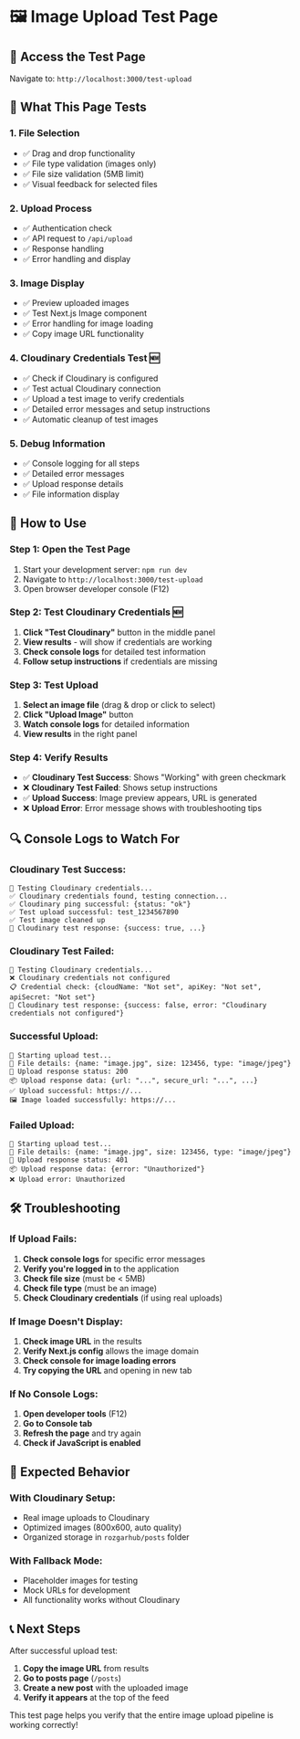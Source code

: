# 🖼️ Image Upload Test Page

## 📍 **Access the Test Page**

Navigate to: `http://localhost:3000/test-upload`

## 🧪 **What This Page Tests**

### **1. File Selection**
- ✅ Drag and drop functionality
- ✅ File type validation (images only)
- ✅ File size validation (5MB limit)
- ✅ Visual feedback for selected files

### **2. Upload Process**
- ✅ Authentication check
- ✅ API request to `/api/upload`
- ✅ Response handling
- ✅ Error handling and display

### **3. Image Display**
- ✅ Preview uploaded images
- ✅ Test Next.js Image component
- ✅ Error handling for image loading
- ✅ Copy image URL functionality

### **4. Cloudinary Credentials Test** 🆕
- ✅ Check if Cloudinary is configured
- ✅ Test actual Cloudinary connection
- ✅ Upload a test image to verify credentials
- ✅ Detailed error messages and setup instructions
- ✅ Automatic cleanup of test images

### **5. Debug Information**
- ✅ Console logging for all steps
- ✅ Detailed error messages
- ✅ Upload response details
- ✅ File information display

## 🎯 **How to Use**

### **Step 1: Open the Test Page**
1. Start your development server: `npm run dev`
2. Navigate to `http://localhost:3000/test-upload`
3. Open browser developer console (F12)

### **Step 2: Test Cloudinary Credentials** 🆕
1. **Click "Test Cloudinary"** button in the middle panel
2. **View results** - will show if credentials are working
3. **Check console logs** for detailed test information
4. **Follow setup instructions** if credentials are missing

### **Step 3: Test Upload**
1. **Select an image file** (drag & drop or click to select)
2. **Click "Upload Image"** button
3. **Watch console logs** for detailed information
4. **View results** in the right panel

### **Step 4: Verify Results**
- ✅ **Cloudinary Test Success**: Shows "Working" with green checkmark
- ❌ **Cloudinary Test Failed**: Shows setup instructions
- ✅ **Upload Success**: Image preview appears, URL is generated
- ❌ **Upload Error**: Error message shows with troubleshooting tips

## 🔍 **Console Logs to Watch For**

### **Cloudinary Test Success:**
```
🔧 Testing Cloudinary credentials...
✅ Cloudinary credentials found, testing connection...
✅ Cloudinary ping successful: {status: "ok"}
✅ Test upload successful: test_1234567890
✅ Test image cleaned up
🧪 Cloudinary test response: {success: true, ...}
```

### **Cloudinary Test Failed:**
```
🔧 Testing Cloudinary credentials...
❌ Cloudinary credentials not configured
📋 Credential check: {cloudName: "Not set", apiKey: "Not set", apiSecret: "Not set"}
🧪 Cloudinary test response: {success: false, error: "Cloudinary credentials not configured"}
```

### **Successful Upload:**
```
🚀 Starting upload test...
📁 File details: {name: "image.jpg", size: 123456, type: "image/jpeg"}
📡 Upload response status: 200
📦 Upload response data: {url: "...", secure_url: "...", ...}
✅ Upload successful: https://...
🖼️ Image loaded successfully: https://...
```

### **Failed Upload:**
```
🚀 Starting upload test...
📁 File details: {name: "image.jpg", size: 123456, type: "image/jpeg"}
📡 Upload response status: 401
📦 Upload response data: {error: "Unauthorized"}
❌ Upload error: Unauthorized
```

## 🛠️ **Troubleshooting**

### **If Upload Fails:**
1. **Check console logs** for specific error messages
2. **Verify you're logged in** to the application
3. **Check file size** (must be < 5MB)
4. **Check file type** (must be an image)
5. **Check Cloudinary credentials** (if using real uploads)

### **If Image Doesn't Display:**
1. **Check image URL** in the results
2. **Verify Next.js config** allows the image domain
3. **Check console for image loading errors**
4. **Try copying the URL** and opening in new tab

### **If No Console Logs:**
1. **Open developer tools** (F12)
2. **Go to Console tab**
3. **Refresh the page** and try again
4. **Check if JavaScript is enabled**

## 🎉 **Expected Behavior**

### **With Cloudinary Setup:**
- Real image uploads to Cloudinary
- Optimized images (800x600, auto quality)
- Organized storage in `rozgarhub/posts` folder

### **With Fallback Mode:**
- Placeholder images for testing
- Mock URLs for development
- All functionality works without Cloudinary

## 📞 **Next Steps**

After successful upload test:
1. **Copy the image URL** from results
2. **Go to posts page** (`/posts`)
3. **Create a new post** with the uploaded image
4. **Verify it appears** at the top of the feed

This test page helps you verify that the entire image upload pipeline is working correctly!
